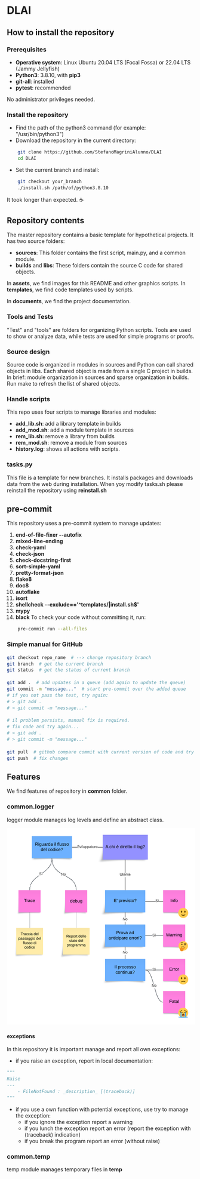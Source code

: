 # DLAI

## How to install the repository

### Prerequisites

- **Operative system**: Linux Ubuntu 20.04 LTS (Focal Fossa) or 22.04 LTS (Jammy Jellyfish)
- **Python3**: 3.8.10, with **pip3**
- **git-all**: installed
- **pytest**: recommended

No administrator privileges needed.

### Install the repository

- Find the path of the python3 command (for example: "/usr/bin/python3")
- Download the repository in the current directory:
~~~bash
    git clone https://github.com/StefanoMagriniAlunno/DLAI
    cd DLAI
~~~
- Set the current branch and install:
~~~bash
    git checkout your_branch
    ./install.sh /path/of/python3.8.10
~~~
It took longer than expected. ☕

## Repository contents

The master repository contains a basic template for hypothetical projects. It has two source folders:
- **sources**: This folder contains the first script, main.py, and a common module.
- **builds** and **libs**: These folders contain the source C code for shared objects.

In **assets**, we find images for this README and other graphics scripts.
In **templates**, we find code templates used by scripts.

In **documents**, we find the project documentation.


### Tools and Tests

"Test" and "tools" are folders for organizing Python scripts. Tools are used to show or analyze data, while tests are used for simple programs or proofs.

### Source design
Source code is organized in modules in sources and Python can call shared objects in libs. Each shared object is made from a single C project in builds. In brief: module organization in sources and sparse organization in builds.
Run make to refresh the list of shared objects.

### Handle scripts
This repo uses four scripts to manage libraries and modules:
- **add_lib.sh**: add a library template in builds
- **add_mod.sh**: add a module template in sources
- **rem_lib.sh**: remove a library from builds
- **rem_mod.sh**: remove a module from sources
- **history.log**: shows all actions with scripts.

### tasks.py
This file is a template for new branches. It installs packages and downloads data from the web during installation.
When yoy modify tasks.sh please reinstall the repository using **reinstall.sh**

## pre-commit
This repository uses a pre-commit system to manage updates:
1. **end-of-file-fixer --autofix**
2. **mixed-line-ending**
3. **check-yaml**
4. **check-json**
5. **check-docstring-first**
6. **sort-simple-yaml**
7. **pretty-format-json**
8. **flake8**
9. **doc8**
10. **autoflake**
11. **isort**
12. **shellcheck --exclude=='^templates/|install\.sh$'**
13. **mypy**
14. **black**
To check your code without committing it, run:
~~~bash
    pre-commit run --all-files
~~~

### Simple manual for GitHub

~~~bash
git checkout repo_name  # --> change repository branch
git branch  # get the current branch
git status  # get the status of current branch

git add .  # add updates in a queue (add again to update the queue)
git commit -m "message..."  # start pre-commit over the added queue
# if you not pass the test, try again:
# > git add .
# > git commit -m "message..."

# il problem persists, manual fix is required.
# fix code and try again...
# > git add .
# > git commit -m "message..."

git pull  # github compare commit with current version of code and try to merge yuor updates
git push  # fix changes
~~~

## Features

We find features of repository in **common** folder.

### common.logger

logger module manages log levels and define an abstract class.

<img src="assets/log_policy.png" title="Schema policy di log" style="zoom:100%;" />

#### exceptions
In this repository it is important manage and report all own exceptions:
- if you raise an exception, report in local documentation:
~~~python
"""
Raise
---
    - FileNotFound : _description_ [(traceback)]
"""
~~~
- if you use a own function with potential exceptions, use try to manage the exception:
  - if you ignore the exception report a warning
  - if you lunch the exception report an error (report the exception with (traceback) indication)
  - if you break the program report an error (without raise)

### common.temp

temp module manages temporary files in **temp**
